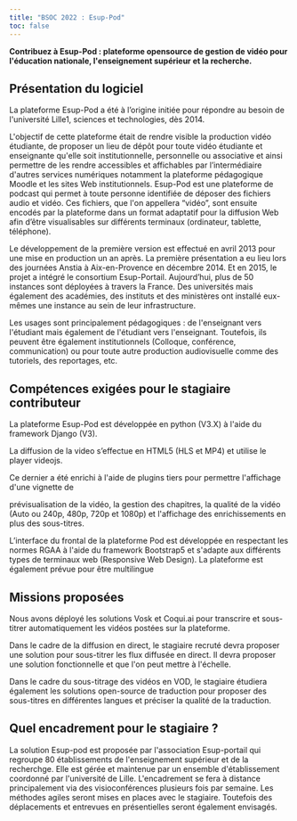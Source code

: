 ```yaml
---
title: "BSOC 2022 : Esup-Pod"
toc: false
---
```


**Contribuez à Esup-Pod : plateforme opensource de gestion de vidéo pour l'éducation nationale, l'enseignement supérieur et la recherche.**

## Présentation du logiciel

La plateforme Esup-Pod a été à l’origine initiée pour répondre au
besoin de l'université Lille1, sciences et technologies, dès 2014.

L'objectif de cette plateforme était de rendre visible la production
vidéo étudiante, de proposer un lieu de dépôt pour toute vidéo
étudiante et enseignante qu'elle soit institutionnelle, personnelle ou
associative et ainsi permettre de les rendre accessibles et
affichables par l’intermédiaire d'autres services numériques notamment
la plateforme pédagogique Moodle et les sites Web institutionnels.
Esup-Pod est une plateforme de podcast qui permet à toute personne
identifiée de déposer des fichiers audio et vidéo. Ces fichiers, que
l'on appellera “vidéo”, sont ensuite encodés par la plateforme dans un
format adaptatif pour la diffusion Web afin d’être visualisables sur
différents terminaux (ordinateur, tablette, téléphone).

Le développement de la première version est effectué en avril 2013
pour une mise en production un an après. La première présentation a eu
lieu lors des journées Anstia à Aix-en-Provence en décembre 2014. Et
en 2015, le projet a intégré le consortium Esup-Portail.  Aujourd’hui,
plus de 50 instances sont déployées à travers la France. Des
universités mais également des académies, des instituts et des
ministères ont installé eux-mêmes une instance au sein de leur
infrastructure.

Les usages sont principalement pédagogiques : de l'enseignant vers
l'étudiant mais également de l'étudiant vers l'enseignant. Toutefois,
ils peuvent être également institutionnels (Colloque, conférence,
communication) ou pour toute autre production audiovisuelle comme des
tutoriels, des reportages, etc.

## Compétences exigées pour le stagiaire contributeur

La plateforme Esup-Pod est développée en python (V3.X) à l'aide du
framework Django (V3).

La diffusion de la video s’effectue en HTML5 (HLS et MP4) et utilise
le player videojs.

Ce dernier a été enrichi à l'aide de plugins tiers pour permettre
l'affichage d'une vignette de

prévisualisation de la vidéo, la gestion des chapitres, la qualité de
la vidéo (Auto ou 240p, 480p, 720p et 1080p) et l'affichage des
enrichissements en plus des sous-titres.

L’interface du frontal de la plateforme Pod est développée en
respectant les normes RGAA à l'aide du framework Bootstrap5 et
s'adapte aux différents types de terminaux web (Responsive Web
Design). La plateforme est également prévue pour être multilingue

## Missions proposées

Nous avons déployé les solutions Vosk et Coqui.ai pour transcrire et
sous-titrer automatiquement les vidéos postées sur la plateforme.

Dans le cadre de la diffusion en direct, le stagiaire recruté devra
proposer une solution pour sous-titrer les flux diffusée en direct. Il
devra proposer une solution fonctionnelle et que l'on peut mettre à
l'échelle.

Dans le cadre du sous-titrage des vidéos en VOD, le stagiaire étudiera
également les solutions open-source de traduction pour proposer des
sous-titres en différentes langues et préciser la qualité de la
traduction.

## Quel encadrement pour le stagiaire ?

La solution Esup-pod est proposée par l'association Esup-portail qui
regroupe 80 établissements de l'enseignement supérieur et de la
recherchge. Elle est gérée et maintenue par un ensemble
d'établissement coordonné par l'université de Lille. L'encadrement se
fera à distance principalement via des visioconférences plusieurs fois
par semaine. Les méthodes agiles seront mises en places avec le
stagiaire. Toutefois des déplacements et entrevues en présentielles
seront également envisagés.
